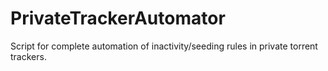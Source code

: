 # PrivateTrackerAutomator
Script for complete automation of inactivity/seeding rules in private torrent trackers.
